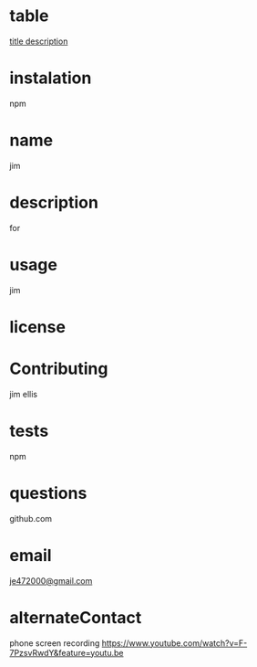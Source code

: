 # table
        
[title](title)[ description]( description)
# instalation
        
npm
# name
        
jim
# description
        
for
# usage
        
jim
# license
        

# Contributing
        
jim ellis
# tests
        
npm
# questions
        
github.com
# email
        
je472000@gmail.com
# alternateContact
        
phone
screen recording
https://www.youtube.com/watch?v=F-7PzsvRwdY&feature=youtu.be
